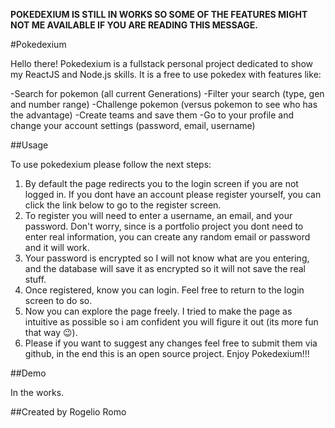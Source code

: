 **POKEDEXIUM IS STILL IN WORKS SO SOME OF THE FEATURES MIGHT NOT ME AVAILABLE IF YOU ARE READING THIS MESSAGE.**

#Pokedexium

Hello there! Pokedexium is a fullstack personal project dedicated to show my ReactJS and Node.js skills.
It is a free to use pokedex with features like:

-Search for pokemon (all current Generations)
-Filter your search (type, gen and number range)
-Challenge pokemon (versus pokemon to see who has the advantage)
-Create teams and save them
-Go to your profile and change your account settings (password, email, username)

##Usage

To use pokedexium please follow the next steps:

1. By default the page redirects you to the login screen if you are not logged in. If you dont have an account please register yourself, you can click the link below to go to the register screen.
2. To register you will need to enter a username, an email, and your password. Don't worry, since is a portfolio project you dont need to enter real information, you can create any random email or password and it will work. 
3. Your password is encrypted so I will not know what are you entering, and the database will save it as encrypted so it will not save the real stuff.
4. Once registered, know you can login. Feel free to return to the login screen to do so.
5. Now you can explore the page freely. I tried to make the page as intuitive as possible so i am confident you will figure it out (its more fun that way 😉).
6. Please if you want to suggest any changes feel free to submit them via github, in the end this is an open source project. Enjoy Pokedexium!!!

##Demo

In the works.

##Created by
Rogelio Romo
